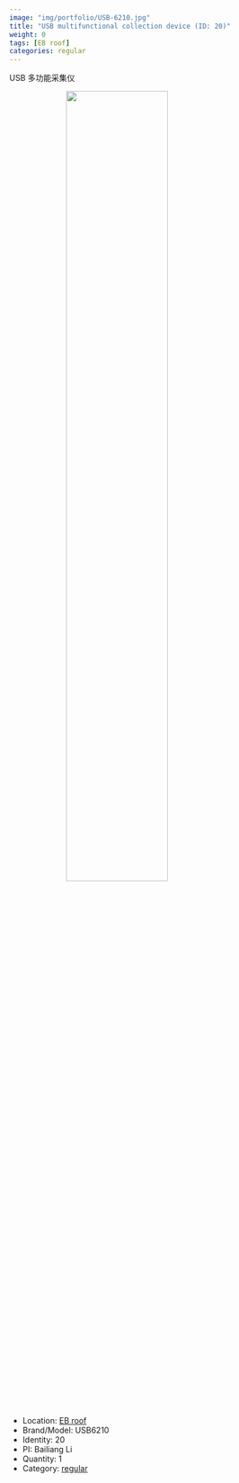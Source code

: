 ```yaml
---
image: "img/portfolio/USB-6210.jpg"
title: "USB multifunctional collection device (ID: 20)"
weight: 0
tags: [EB roof]
categories: regular
---
```


USB 多功能采集仪

<!--more-->

<img src="../../img/portfolio/USB-6210.jpg" width="60%" style="display: block; margin: auto;">

- Location: [EB roof](../../tags/eb_roof)
- Brand/Model: USB6210
- Identity: 20
- PI: Bailiang Li
- Quantity: 1
- Category: [regular](../../categories/regular)






